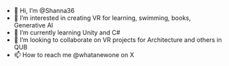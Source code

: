 - 👋 Hi, I’m @Shanna36
- 👀 I’m interested in creating VR for learning, swimming, books, Generative AI
- 🌱 I’m currently learning Unity and C#
- 💞️ I’m looking to collaborate on VR projects for Architecture and others in QUB
- 📫 How to reach me @whatanewone on X

<!---
Shanna36/Shanna36 is a ✨ special ✨ repository because its `README.md` (this file) appears on your GitHub profile.
You can click the Preview link to take a look at your changes.
--->
